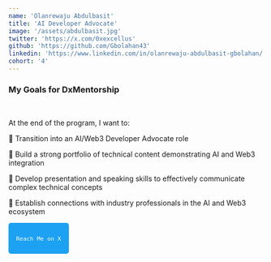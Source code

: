 ```yaml
---
name: 'Olanrewaju Abdulbasit'
title: 'AI Developer Advocate'
image: '/assets/abdulbasit.jpg'
twitter: 'https://x.com/0xexcellus'
github: 'https://github.com/Gbolahan43'
linkedin: 'https://www.linkedin.com/in/olanrewaju-abdulbasit-gbolahan/'
cohort: '4'
---
```


<div>
<h3>My Goals for DxMentorship</h3> <br/>

At the end of the program, I want to: <br/>

📌 Transition into an AI/Web3 Developer Advocate role <br/>

📌 Build a strong portfolio of technical content demonstrating AI and Web3 integration <br/>

📌 Develop presentation and speaking skills to effectively communicate complex technical concepts <br/>

📌 Establish connections with industry professionals in the AI and Web3 ecosystem <br/>

<a href="https://x.com/0xexcellus" target="_blank">

  <button style="padding: 10px 15px; background: #1DA1F2; color: white; border: none; border-radius: 5px; cursor: pointer;">

    Reach Me on X

  </button>

</a>
</div>
